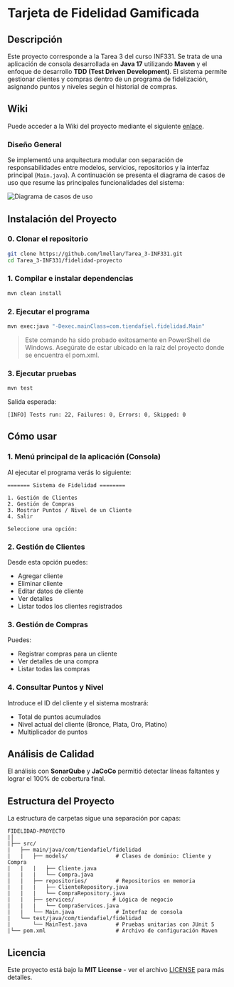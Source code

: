# Tarjeta de Fidelidad Gamificada

##  Descripción

Este proyecto corresponde a la Tarea 3 del curso INF331. Se trata de una aplicación de consola desarrollada en **Java 17** utilizando **Maven** y el enfoque de desarrollo **TDD (Test Driven Development)**. El sistema permite gestionar clientes y compras dentro de un programa de fidelización, asignando puntos y niveles según el historial de compras.

## Wiki

Puede acceder a la Wiki del proyecto mediante el siguiente [enlace](https://github.com/lmellan/Tarea_3-INF331/wiki).  


### Diseño General

Se implementó una arquitectura modular con separación de responsabilidades entre modelos, servicios, repositorios y la interfaz principal (`Main.java`). A continuación se presenta el diagrama de casos de uso que resume las principales funcionalidades del sistema:

![Diagrama de casos de uso](https://github.com/user-attachments/assets/55df4c5c-cf96-44ac-9b0f-d7ed1172a133)

##  Instalación del Proyecto

### 0. Clonar el repositorio

```bash
git clone https://github.com/lmellan/Tarea_3-INF331.git
cd Tarea_3-INF331/fidelidad-proyecto
```

### 1. Compilar e instalar dependencias

```bash
mvn clean install
```

### 2. Ejecutar el programa

```bash
mvn exec:java "-Dexec.mainClass=com.tiendafiel.fidelidad.Main"
```
>  Este comando ha sido probado exitosamente en PowerShell de Windows. Asegúrate de estar ubicado en la raíz del proyecto donde se encuentra el pom.xml.

### 3. Ejecutar pruebas

```bash
mvn test
```

Salida esperada:

```
[INFO] Tests run: 22, Failures: 0, Errors: 0, Skipped: 0
```


## Cómo usar

### 1. Menú principal de la aplicación (Consola)

Al ejecutar el programa verás lo siguiente:

```
======= Sistema de Fidelidad ========

1. Gestión de Clientes
2. Gestión de Compras
3. Mostrar Puntos / Nivel de un Cliente
4. Salir

Seleccione una opción:
```

### 2. Gestión de Clientes

Desde esta opción puedes:

* Agregar cliente
* Eliminar cliente
* Editar datos de cliente
* Ver detalles
* Listar todos los clientes registrados

### 3. Gestión de Compras

Puedes:

* Registrar compras para un cliente
* Ver detalles de una compra
* Listar todas las compras

### 4. Consultar Puntos y Nivel

Introduce el ID del cliente y el sistema mostrará:

* Total de puntos acumulados
* Nivel actual del cliente (Bronce, Plata, Oro, Platino)
* Multiplicador de puntos


## Análisis de Calidad

 El análisis con **SonarQube** y **JaCoCo** permitió detectar líneas faltantes y lograr el 100% de cobertura final.
## Estructura del Proyecto

La estructura de carpetas sigue una separación por capas:

```
FIDELIDAD-PROYECTO
|│
|├── src/
|   ├── main/java/com/tiendafiel/fidelidad
|   |   ├── models/               # Clases de dominio: Cliente y Compra
|   |   |   ├── Cliente.java
|   |   |   └── Compra.java
|   |   ├── repositories/         # Repositorios en memoria
|   |   |   ├── ClienteRepository.java
|   |   |   └── CompraRepository.java
|   |   ├── services/            # Lógica de negocio
|   |   |   └── CompraServices.java
|   |   └── Main.java             # Interfaz de consola
|   └── test/java/com/tiendafiel/fidelidad
|       └── MainTest.java         # Pruebas unitarias con JUnit 5
|└── pom.xml                      # Archivo de configuración Maven
```



## Licencia

Este proyecto está bajo la **MIT License** - ver el archivo [LICENSE](https://github.com/lmellan/Tarea_3-INF331/edit/main/LICENSE) para más detalles.

